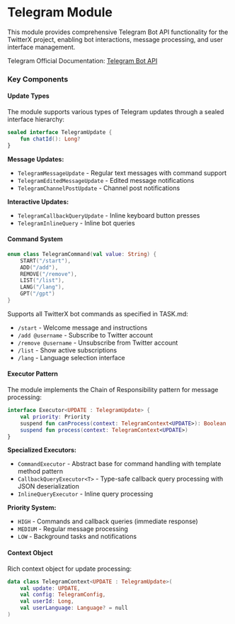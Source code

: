 # Telegram Module

This module provides comprehensive Telegram Bot API functionality for the TwitterX project, enabling bot interactions, message processing, and user interface management.

Telegram Official Documentation: [Telegram Bot API](https://core.telegram.org/bots/api)


### Key Components

#### Update Types

The module supports various types of Telegram updates through a sealed interface hierarchy:

```kotlin
sealed interface TelegramUpdate {
    fun chatId(): Long?
}
```

**Message Updates:**
- `TelegramMessageUpdate` - Regular text messages with command support
- `TelegramEditedMessageUpdate` - Edited message notifications
- `TelegramChannelPostUpdate` - Channel post notifications

**Interactive Updates:**
- `TelegramCallbackQueryUpdate` - Inline keyboard button presses
- `TelegramInlineQuery` - Inline bot queries

#### Command System

```kotlin
enum class TelegramCommand(val value: String) {
    START("/start"),
    ADD("/add"),
    REMOVE("/remove"),
    LIST("/list"),
    LANG("/lang"),
    GPT("/gpt")
}
```

Supports all TwitterX bot commands as specified in TASK.md:
- `/start` - Welcome message and instructions
- `/add @username` - Subscribe to Twitter account
- `/remove @username` - Unsubscribe from Twitter account
- `/list` - Show active subscriptions
- `/lang` - Language selection interface

#### Executor Pattern

The module implements the Chain of Responsibility pattern for message processing:

```kotlin
interface Executor<UPDATE : TelegramUpdate> {
    val priority: Priority
    suspend fun canProcess(context: TelegramContext<UPDATE>): Boolean
    suspend fun process(context: TelegramContext<UPDATE>)
}
```

**Specialized Executors:**
- `CommandExecutor` - Abstract base for command handling with template method pattern
- `CallbackQueryExecutor<T>` - Type-safe callback query processing with JSON deserialization
- `InlineQueryExecutor` - Inline query processing

**Priority System:**
- `HIGH` - Commands and callback queries (immediate response)
- `MEDIUM` - Regular message processing
- `LOW` - Background tasks and notifications

#### Context Object

Rich context object for update processing:

```kotlin
data class TelegramContext<UPDATE : TelegramUpdate>(
    val update: UPDATE,
    val config: TelegramConfig,
    val userId: Long,
    val userLanguage: Language? = null
)
```
